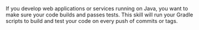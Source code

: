 If you develop web applications or services running on Java, you want to make
sure your code builds and passes tests. This skill will run your Gradle scripts
to build and test your code on every push of commits or tags.

